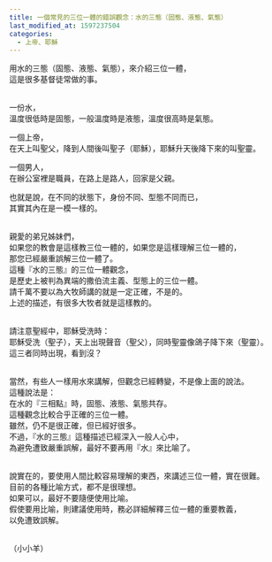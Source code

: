 ```yaml
---
title: 一個常見的三位一體的錯誤觀念：水的三態（固態、液態、氣態）
last_modified_at: 1597237504
categories:
  - 上帝、耶穌
---
```


<p>用水的三態（固態、液態、氣態），來介紹三位一體，<br>
這是很多基督徒常做的事。</p>

<p><br>
一份水，<br>
溫度很低時是固態，一般溫度時是液態，溫度很高時是氣態。</p>

<p>一個上帝，<br>
在天上叫聖父，降到人間後叫聖子（耶穌），耶穌升天後降下來的叫聖靈。</p>

<p>一個男人，<br>
在辦公室裡是職員，在路上是路人，回家是父親。</p>

<p>也就是說，在不同的狀態下，身份不同、型態不同而已，<br>
其實其內在是一模一樣的。</p>

<p><br>
親愛的弟兄姊妹們，<br>
如果您的教會是這樣教三位一體的，如果您是這樣理解三位一體的，<br>
那您已經嚴重誤解三位一體了。<br>
這種『水的三態』的三位一體觀念，<br>
是歷史上被判為異端的撒伯流主義、型態上的三位一體。<br>
請千萬不要以為大牧師講的就是一定正確，不是的。<br>
上述的描述，有很多大牧者就是這樣教的。</p>

<p><br>
請注意聖經中，耶穌受洗時：<br>
耶穌受洗（聖子），天上出現聲音（聖父），同時聖靈像鴿子降下來（聖靈）。<br>
這三者同時出現，看到沒？</p>

<p><br>
當然，有些人一樣用水來講解，但觀念已經轉變，不是像上面的說法。<br>
這種說法是：<br>
在水的『三相點』時，固態、液態、氣態共存。<br>
這種觀念比較合乎正確的三位一體。<br>
雖然，仍不是很正確，但已經好很多。<br>
不過，『水的三態』這種描述已經深入一般人心中，<br>
為避免遭致嚴重誤解，最好不要再用『水』來比喻了。</p>

<p><br>
說實在的，要使用人間比較容易理解的東西，來講述三位一體，實在很難。<br>
目前的各種比喻方式，都不是很理想。<br>
如果可以，最好不要隨便使用比喻。<br>
假使要用比喻，則建議使用時，務必詳細解釋三位一體的重要教義，<br>
以免遭致誤解。</p>

<p><br>
（小小羊）</p>

